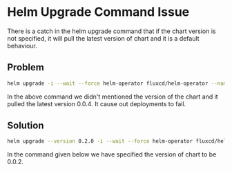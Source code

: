 # Helm Upgrade Command Issue

There is a catch in the helm upgrade command that if the chart version is not specified, it will pull the latest version of chart and it is a default behaviour.


## Problem
```bash
helm upgrade -i --wait --force helm-operator fluxcd/helm-operator --namespace $FLUXNAMESPACE --set createCRD=true,serviceAccount.name=helm-operator,clusterRole.name=helm-operator
```

In the above command we didn't mentioned the version of the chart and it pulled the latest version 0.0.4. It cause out deployments to fail.


## Solution

```bash
helm upgrade --version 0.2.0 -i --wait --force helm-operator fluxcd/helm-operator --namespace $FLUXNAMESPACE --set createCRD=true,serviceAccount.name=helm-operator,clusterRole.name=helm-operator
```

In the command given below we have specified the version of chart to be 0.0.2.
